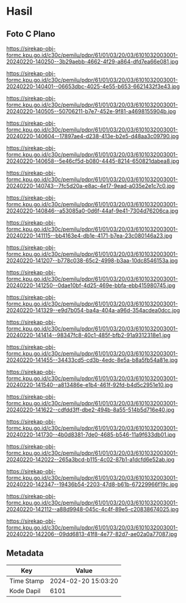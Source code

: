# Hasil

## Foto C Plano

https://sirekap-obj-formc.kpu.go.id/c30c/pemilu/pdpr/61/01/03/20/03/6101032003001-20240220-140250--3b29aebb-4662-4f29-a864-dfd7ea66e081.jpg

https://sirekap-obj-formc.kpu.go.id/c30c/pemilu/pdpr/61/01/03/20/03/6101032003001-20240220-140401--06653dbc-4025-4e55-b653-6621432f3e43.jpg

https://sirekap-obj-formc.kpu.go.id/c30c/pemilu/pdpr/61/01/03/20/03/6101032003001-20240220-140505--50706211-b7e7-452e-9f81-a4698155904b.jpg

https://sirekap-obj-formc.kpu.go.id/c30c/pemilu/pdpr/61/01/03/20/03/6101032003001-20240220-140604--17897ae4-d238-413e-b2e5-d48aa3c09790.jpg

https://sirekap-obj-formc.kpu.go.id/c30c/pemilu/pdpr/61/01/03/20/03/6101032003001-20240220-140658--5e46cf5d-b080-4445-8214-650821dabea8.jpg

https://sirekap-obj-formc.kpu.go.id/c30c/pemilu/pdpr/61/01/03/20/03/6101032003001-20240220-140743--7fc5d20a-e8ac-4e17-9ead-a035e2e1c7c0.jpg

https://sirekap-obj-formc.kpu.go.id/c30c/pemilu/pdpr/61/01/03/20/03/6101032003001-20240220-140846--a53085a0-0d6f-44af-9e41-7304d76206ca.jpg

https://sirekap-obj-formc.kpu.go.id/c30c/pemilu/pdpr/61/01/03/20/03/6101032003001-20240220-141115--bb4163e4-db1e-4171-b7ea-23c080146a23.jpg

https://sirekap-obj-formc.kpu.go.id/c30c/pemilu/pdpr/61/01/03/20/03/6101032003001-20240220-141207--b778c038-65c2-4998-b3aa-10dc8546153a.jpg

https://sirekap-obj-formc.kpu.go.id/c30c/pemilu/pdpr/61/01/03/20/03/6101032003001-20240220-141250--0dae10bf-4d25-469e-bbfa-ebb415980745.jpg

https://sirekap-obj-formc.kpu.go.id/c30c/pemilu/pdpr/61/01/03/20/03/6101032003001-20240220-141329--e9d7b054-ba4a-404a-a96d-354acdea0dcc.jpg

https://sirekap-obj-formc.kpu.go.id/c30c/pemilu/pdpr/61/01/03/20/03/6101032003001-20240220-141414--98347fc8-40c1-485f-bfb2-91a9312318e1.jpg

https://sirekap-obj-formc.kpu.go.id/c30c/pemilu/pdpr/61/01/03/20/03/6101032003001-20240220-141455--34433cd5-cd3b-4edc-8e5a-b8a5fb54a81e.jpg

https://sirekap-obj-formc.kpu.go.id/c30c/pemilu/pdpr/61/01/03/20/03/6101032003001-20240220-141540--a813486e-e1b4-461f-92fd-b4d5c2951e10.jpg

https://sirekap-obj-formc.kpu.go.id/c30c/pemilu/pdpr/61/01/03/20/03/6101032003001-20240220-141622--cdfdd3ff-dbe2-494b-8a55-514b5d716e40.jpg

https://sirekap-obj-formc.kpu.go.id/c30c/pemilu/pdpr/61/01/03/20/03/6101032003001-20240220-141730--4b0d8381-7de0-4685-b546-11a9f633db01.jpg

https://sirekap-obj-formc.kpu.go.id/c30c/pemilu/pdpr/61/01/03/20/03/6101032003001-20240220-142022--265a3bcd-b115-4c02-87b1-a1dcfd6e52ab.jpg

https://sirekap-obj-formc.kpu.go.id/c30c/pemilu/pdpr/61/01/03/20/03/6101032003001-20240220-142347--19436b54-2203-47d8-b61b-67229966f19c.jpg

https://sirekap-obj-formc.kpu.go.id/c30c/pemilu/pdpr/61/01/03/20/03/6101032003001-20240220-142112--a88d9948-045c-4c4f-89e5-c20838674025.jpg

https://sirekap-obj-formc.kpu.go.id/c30c/pemilu/pdpr/61/01/03/20/03/6101032003001-20240220-142206--09dd6813-41f8-4e77-82d7-ae02a0a77087.jpg


## Metadata

| Key        | Value               |
| ---------- | ------------------- |
| Time Stamp | 2024-02-20 15:03:20 |
| Kode Dapil | 6101                |



